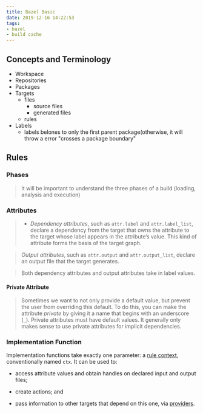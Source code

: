 ```yaml
---
title: Bazel Basic
date: 2019-12-16 14:22:53
tags:
- bazel
- build cache
---
```


## Concepts and Terminology

- Workspace
- Repositories
- Packages
- Targets
	- files
		- source files
		- generated files
	- rules
- Labels
	- labels belones to only the first parent package(otherwise, it will throw a error "crosses a package boundary"

## Rules

### Phases
> It will be important to understand the three phases of a build (loading, analysis and execution)

### Attributes
> -   _Dependency attributes_, such as  `attr.label`  and  `attr.label_list`, declare a dependency from the target that owns the attribute to the target whose label appears in the attribute’s value. This kind of attribute forms the basis of the target graph.

> _Output attributes_, such as `attr.output` and `attr.output_list`, declare an output file that the target generates.

> Both dependency attributes and output attributes take in label values.

#### Private Attribute
> Sometimes we want to not only provide a default value, but prevent the user from overriding this default. To do this, you can make the attribute _private_ by giving it a name that begins with an underscore (`_`). Private attributes must have default values. It generally only makes sense to use private attributes for implicit dependencies.

### Implementation Function

Implementation functions take exactly one parameter: a  [rule context](https://docs.bazel.build/versions/1.2.0/skylark/lib/ctx.html), conventionally named  `ctx`. It can be used to:

-   access attribute values and obtain handles on declared input and output files;
    
-   create actions; and
    
-   pass information to other targets that depend on this one, via  [providers](https://docs.bazel.build/versions/1.2.0/skylark/rules.html#providers).

<!--stackedit_data:
eyJoaXN0b3J5IjpbMjg2NTY4NTIwLC0xNTUyNjU0MTgyLC00NT
UwMDI1NjUsMjA1ODk1OTM3NiwtMTMyNzg5MTg0MSw0MjU3NDIw
LC02MjE1NDQyOTksLTIyNzczOTI1MF19
-->